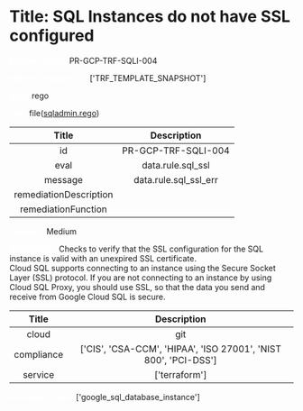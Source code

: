 



# Title: SQL Instances do not have SSL configured


***<font color="white">Master Test Id:</font>*** PR-GCP-TRF-SQLI-004

***<font color="white">Master Snapshot Id:</font>*** ['TRF_TEMPLATE_SNAPSHOT']

***<font color="white">type:</font>*** rego

***<font color="white">rule:</font>*** file([sqladmin.rego])  
  
  
  
  

|Title|Description|
| :---: | :---: |
|id|PR-GCP-TRF-SQLI-004|
|eval|data.rule.sql_ssl|
|message|data.rule.sql_ssl_err|
|remediationDescription||
|remediationFunction||


***<font color="white">Severity:</font>*** Medium

***<font color="white">Description:</font>*** Checks to verify that the SSL configuration for the SQL instance is valid with an unexpired SSL certificate.<br>         Cloud SQL supports connecting to an instance using the Secure Socket Layer (SSL) protocol. If you are not connecting to an instance by using Cloud SQL Proxy, you should use SSL, so that the data you send and receive from Google Cloud SQL is secure.  
  
  

|Title|Description|
| :---: | :---: |
|cloud|git|
|compliance|['CIS', 'CSA-CCM', 'HIPAA', 'ISO 27001', 'NIST 800', 'PCI-DSS']|
|service|['terraform']|


***<font color="white">Resource Types:</font>*** ['google_sql_database_instance']


[sqladmin.rego]: https://github.com/prancer-io/prancer-compliance-test/tree/master/google/terraform/sqladmin.rego

